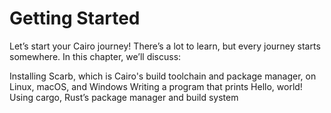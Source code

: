 # Getting Started

Let’s start your Cairo journey! There’s a lot to learn, but every journey starts somewhere. In this chapter, we’ll discuss:

Installing Scarb, which is Cairo's build toolchain and package manager, on Linux, macOS, and Windows
Writing a program that prints Hello, world!
Using cargo, Rust’s package manager and build system